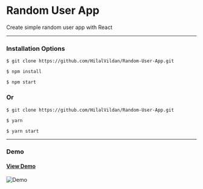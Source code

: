 # Random User App

Create simple random user app with React

<hr />

### Installation Options

```
$ git clone https://github.com/HilalVildan/Random-User-App.git
```

```
$ npm install
```

```
$ npm start
```

### Or

```
$ git clone https://github.com/HilalVildan/Random-User-App.git
```

```
$ yarn
```

```
$ yarn start
```

<hr />

### Demo

#### [View Demo](https://randomuser-app-proj.netlify.app/)

![Demo](./src/assets/demo.jpeg)